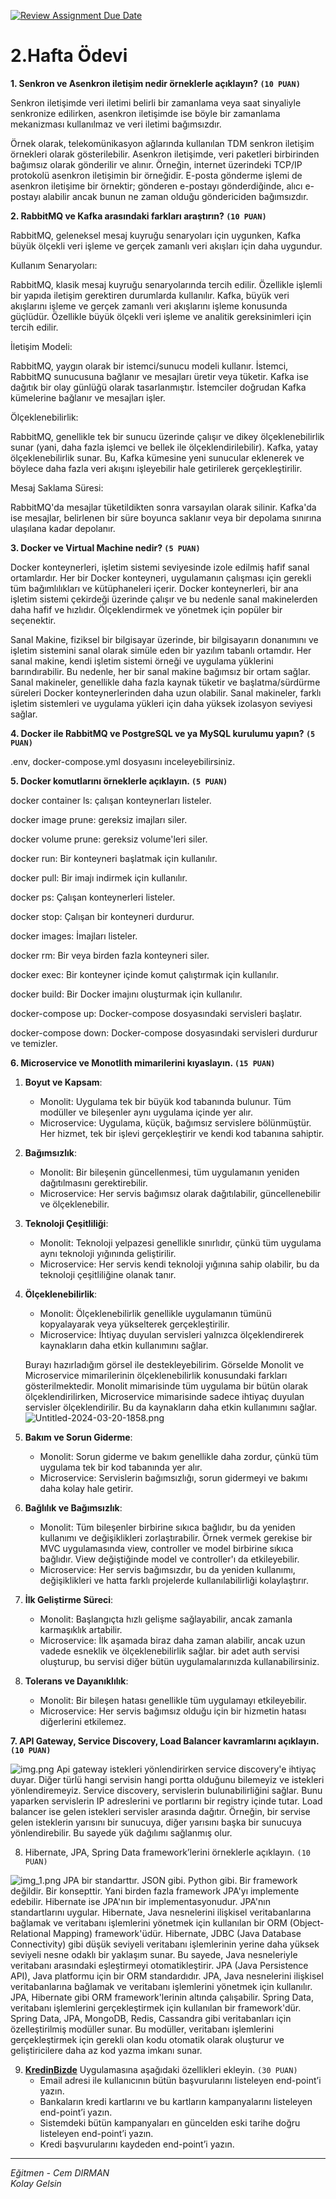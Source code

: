 [![Review Assignment Due Date](https://classroom.github.com/assets/deadline-readme-button-24ddc0f5d75046c5622901739e7c5dd533143b0c8e959d652212380cedb1ea36.svg)](https://classroom.github.com/a/A05Yfs1j)
# 2.Hafta Ödevi

**1. Senkron ve Asenkron iletişim nedir örneklerle açıklayın? `(10 PUAN)`** 

   Senkron iletişimde veri iletimi belirli bir zamanlama veya saat sinyaliyle senkronize edilirken, asenkron iletişimde ise böyle bir zamanlama mekanizması kullanılmaz ve veri iletimi bağımsızdır.

   Örnek olarak, telekomünikasyon ağlarında kullanılan TDM senkron iletişim örnekleri olarak gösterilebilir. Asenkron iletişimde, veri paketleri birbirinden bağımsız olarak gönderilir ve alınır. Örneğin, internet üzerindeki TCP/IP protokolü asenkron iletişimin bir örneğidir. E-posta gönderme işlemi de asenkron iletişime bir örnektir; gönderen e-postayı gönderdiğinde, alıcı e-postayı alabilir ancak bunun ne zaman olduğu göndericiden bağımsızdır.

**2. RabbitMQ ve Kafka arasındaki farkları araştırın? `(10 PUAN)`**


RabbitMQ, geleneksel mesaj kuyruğu senaryoları için uygunken, Kafka büyük ölçekli veri işleme ve gerçek zamanlı veri akışları için daha uygundur.

Kullanım Senaryoları:

RabbitMQ, klasik mesaj kuyruğu senaryolarında tercih edilir. Özellikle işlemli bir yapıda iletişim gerektiren durumlarda kullanılır.
Kafka, büyük veri akışlarını işleme ve gerçek zamanlı veri akışlarını işleme konusunda güçlüdür. Özellikle büyük ölçekli veri işleme ve analitik gereksinimleri için tercih edilir.

İletişim Modeli:

RabbitMQ, yaygın olarak bir istemci/sunucu modeli kullanır. İstemci, RabbitMQ sunucusuna bağlanır ve mesajları üretir veya tüketir.
Kafka ise dağıtık bir olay günlüğü olarak tasarlanmıştır. İstemciler doğrudan Kafka kümelerine bağlanır ve mesajları işler.

Ölçeklenebilirlik:

RabbitMQ, genellikle tek bir sunucu üzerinde çalışır ve dikey ölçeklenebilirlik sunar (yani, daha fazla işlemci ve bellek ile ölçeklendirilebilir).
Kafka, yatay ölçeklenebilirlik sunar. Bu, Kafka kümesine yeni sunucular eklenerek ve böylece daha fazla veri akışını işleyebilir hale getirilerek gerçekleştirilir.

Mesaj Saklama Süresi:

RabbitMQ'da mesajlar tüketildikten sonra varsayılan olarak silinir.
Kafka'da ise mesajlar, belirlenen bir süre boyunca saklanır veya bir depolama sınırına ulaşılana kadar depolanır.

**3. Docker ve Virtual Machine nedir? `(5 PUAN)`**

Docker konteynerleri, işletim sistemi seviyesinde izole edilmiş hafif sanal ortamlardır. Her bir Docker konteyneri, uygulamanın çalışması için gerekli tüm bağımlılıkları ve kütüphaneleri içerir.
Docker konteynerleri, bir ana işletim sistemi çekirdeği üzerinde çalışır ve bu nedenle sanal makinelerden daha hafif ve hızlıdır. Ölçeklendirmek ve yönetmek için popüler bir seçenektir.

Sanal Makine, fiziksel bir bilgisayar üzerinde, bir bilgisayarın donanımını ve işletim sistemini sanal olarak simüle eden bir yazılım tabanlı ortamdır.
Her sanal makine, kendi işletim sistemi örneği ve uygulama yüklerini barındırabilir. Bu nedenle, her bir sanal makine bağımsız bir ortam sağlar.
Sanal makineler, genellikle daha fazla kaynak tüketir ve başlatma/sürdürme süreleri Docker konteynerlerinden daha uzun olabilir.
Sanal makineler, farklı işletim sistemleri ve uygulama yükleri için daha yüksek izolasyon seviyesi sağlar.

**4. Docker ile RabbitMQ ve PostgreSQL ve ya MySQL kurulumu yapın? `(5 PUAN)`**

.env, docker-compose.yml dosyasını inceleyebilirsiniz.

**5. Docker komutlarını örneklerle açıklayın. `(5 PUAN)`**

docker container ls: çalışan konteynerları listeler.

docker image prune: gereksiz imajları siler.

docker volume prune: gereksiz volume'leri siler.

docker run: Bir konteyneri başlatmak için kullanılır.

docker pull: Bir imajı indirmek için kullanılır.

docker ps: Çalışan konteynerleri listeler.

docker stop: Çalışan bir konteyneri durdurur.

docker images: İmajları listeler.

docker rm: Bir veya birden fazla konteyneri siler.

docker exec: Bir konteyner içinde komut çalıştırmak için kullanılır.

docker build: Bir Docker imajını oluşturmak için kullanılır.

docker-compose up: Docker-compose dosyasındaki servisleri başlatır.

docker-compose down: Docker-compose dosyasındaki servisleri durdurur ve temizler.

**6. Microservice ve Monotlith mimarilerini kıyaslayın. `(15 PUAN)`**

1. **Boyut ve Kapsam**:
   - Monolit: Uygulama tek bir büyük kod tabanında bulunur. Tüm modüller ve bileşenler aynı uygulama içinde yer alır.
   - Microservice: Uygulama, küçük, bağımsız servislere bölünmüştür. Her hizmet, tek bir işlevi gerçekleştirir ve kendi kod tabanına sahiptir.

2. **Bağımsızlık**:
   - Monolit: Bir bileşenin güncellenmesi, tüm uygulamanın yeniden dağıtılmasını gerektirebilir.
   - Microservice: Her servis bağımsız olarak dağıtılabilir, güncellenebilir ve ölçeklenebilir.

3. **Teknoloji Çeşitliliği**:
   - Monolit: Teknoloji yelpazesi genellikle sınırlıdır, çünkü tüm uygulama aynı teknoloji yığınında geliştirilir.
   - Microservice: Her servis kendi teknoloji yığınına sahip olabilir, bu da teknoloji çeşitliliğine olanak tanır.

4. **Ölçeklenebilirlik**:
   - Monolit: Ölçeklenebilirlik genellikle uygulamanın tümünü kopyalayarak veya yükselterek gerçekleştirilir.
   - Microservice: İhtiyaç duyulan servisleri yalnızca ölçeklendirerek kaynakların daha etkin kullanımını sağlar.


   Burayı hazırladığım görsel ile destekleyebilirim. Görselde Monolit ve Microservice mimarilerinin ölçeklenebilirlik konusundaki farkları gösterilmektedir. Monolit mimarisinde tüm uygulama bir bütün olarak ölçeklendirilirken, Microservice mimarisinde sadece ihtiyaç duyulan servisler ölçeklendirilir. Bu da kaynakların daha etkin kullanımını sağlar.
![Untitled-2024-03-20-1858.png](Untitled-2024-03-20-1858.png)

5. **Bakım ve Sorun Giderme**:
   - Monolit: Sorun giderme ve bakım genellikle daha zordur, çünkü tüm uygulama tek bir kod tabanında yer alır.
   - Microservice: Servislerin bağımsızlığı, sorun gidermeyi ve bakımı daha kolay hale getirir.

6. **Bağlılık ve Bağımsızlık**:
   - Monolit: Tüm bileşenler birbirine sıkıca bağlıdır, bu da yeniden kullanımı ve değişiklikleri zorlaştırabilir. Örnek vermek gerekise bir MVC uygulamasında view, controller ve model birbirine sıkıca bağlıdır. View değiştiğinde model ve controller'ı da etkileyebilir.
   - Microservice: Her servis bağımsızdır, bu da yeniden kullanımı, değişiklikleri ve hatta farklı projelerde kullanılabilirliği kolaylaştırır.

7. **İlk Geliştirme Süreci**:
   - Monolit: Başlangıçta hızlı gelişme sağlayabilir, ancak zamanla karmaşıklık artabilir.
   - Microservice: İlk aşamada biraz daha zaman alabilir, ancak uzun vadede esneklik ve ölçeklenebilirlik sağlar. bir adet auth servisi oluşturup, bu servisi diğer bütün uygulamalarınızda kullanabilirsiniz.

8. **Tolerans ve Dayanıklılık**:
   - Monolit: Bir bileşen hatası genellikle tüm uygulamayı etkileyebilir.
   - Microservice: Her servis bağımsız olduğu için bir hizmetin hatası diğerlerini etkilemez.

**7. API Gateway, Service Discovery, Load Balancer kavramlarını açıklayın. `(10 PUAN)`**

![img.png](img.png)
Api gateway istekleri yönlendirirken service discovery'e ihtiyaç duyar. 
Diğer türlü hangi servisin hangi portta olduğunu bilemeyiz ve istekleri yönlendiremeyiz.
Service discovery, servislerin bulunabilirliğini sağlar. Bunu yaparken servislerin IP adreslerini ve portlarını bir registry içinde tutar.
Load balancer ise gelen istekleri servisler arasında dağıtır. Örneğin, bir servise gelen isteklerin yarısını bir sunucuya, diğer yarısını başka bir sunucuya yönlendirebilir. Bu sayede yük dağılımı sağlanmış olur.

8. Hibernate, JPA, Spring Data framework’lerini örneklerle açıklayın. `(10 PUAN)`

![img_1.png](img_1.png)
JPA bir standarttır. JSON gibi. Python gibi. Bir framework değildir. Bir konsepttir.
Yani birden fazla framework JPA'yı implemente edebilir.
Hibernate ise JPA'nın bir implementasyonudur. JPA'nın standartlarını uygular.
Hibernate, Java nesnelerini ilişkisel veritabanlarına bağlamak ve veritabanı işlemlerini yönetmek için kullanılan bir ORM (Object-Relational Mapping) framework'üdür. Hibernate, JDBC (Java Database Connectivity) gibi düşük seviyeli veritabanı işlemlerinin yerine daha yüksek seviyeli nesne odaklı bir yaklaşım sunar. Bu sayede, Java nesneleriyle veritabanı arasındaki eşleştirmeyi otomatikleştirir.
JPA (Java Persistence API), Java platformu için bir ORM standardıdır. JPA, Java nesnelerini ilişkisel veritabanlarına bağlamak ve veritabanı işlemlerini yönetmek için kullanılır. JPA, Hibernate gibi ORM framework'lerinin altında çalışabilir.
Spring Data, veritabanı işlemlerini gerçekleştirmek için kullanılan bir framework'dür. Spring Data, JPA, MongoDB, Redis, Cassandra gibi veritabanları için özelleştirilmiş modüller sunar. Bu modüller, veritabanı işlemlerini gerçekleştirmek için gerekli olan kodu otomatik olarak oluşturur ve geliştiricilere daha az kod yazma imkanı sunar.


9. [**KredinBizde**](https://github.com/Definex-Java-Spring-Bootcampp/kredinbizde-service) Uygulamasına aşağıdaki özellikleri ekleyin. `(30 PUAN)`
    - Email adresi ile kullanıcının bütün başvurularını listeleyen end-point’i yazın.
    - Bankaların kredi kartlarını ve bu kartların kampanyalarını listeleyen end-point’i yazın.
    - Sistemdeki bütün kampanyaları en güncelden eski tarihe doğru listeleyen end-point’i yazın.
    - Kredi başvurularını kaydeden end-point’i yazın.
---
*Eğitmen - Cem DIRMAN*  
*Kolay Gelsin*
